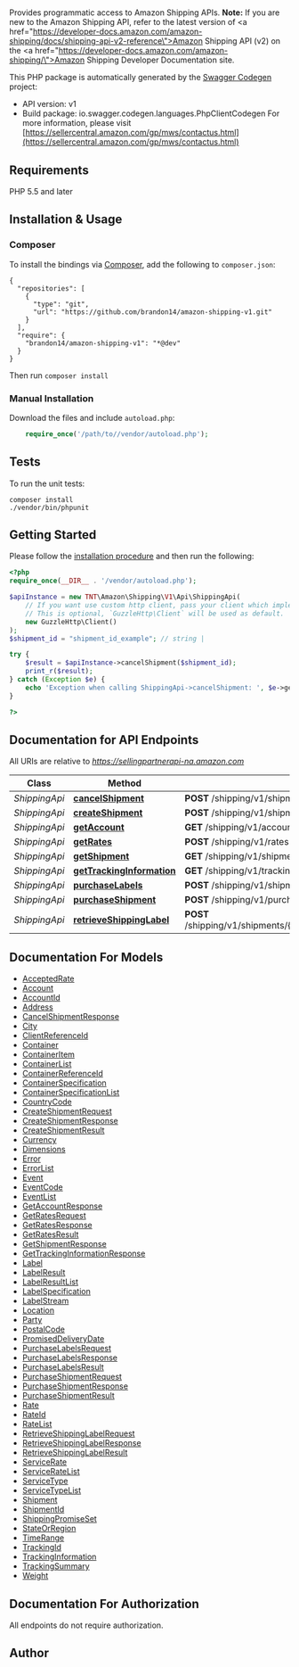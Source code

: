 # 
Provides programmatic access to Amazon Shipping APIs.   **Note:** If you are new to the Amazon Shipping API, refer to the latest version of <a href=\"https://developer-docs.amazon.com/amazon-shipping/docs/shipping-api-v2-reference\">Amazon Shipping API (v2)</a> on the <a href=\"https://developer-docs.amazon.com/amazon-shipping/\">Amazon Shipping Developer Documentation</a> site.

This PHP package is automatically generated by the [Swagger Codegen](https://github.com/swagger-api/swagger-codegen) project:

- API version: v1
- Build package: io.swagger.codegen.languages.PhpClientCodegen
For more information, please visit [https://sellercentral.amazon.com/gp/mws/contactus.html](https://sellercentral.amazon.com/gp/mws/contactus.html)

## Requirements

PHP 5.5 and later

## Installation & Usage
### Composer

To install the bindings via [Composer](http://getcomposer.org/), add the following to `composer.json`:

```
{
  "repositories": [
    {
      "type": "git",
      "url": "https://github.com/brandon14/amazon-shipping-v1.git"
    }
  ],
  "require": {
    "brandon14/amazon-shipping-v1": "*@dev"
  }
}
```

Then run `composer install`

### Manual Installation

Download the files and include `autoload.php`:

```php
    require_once('/path/to//vendor/autoload.php');
```

## Tests

To run the unit tests:

```
composer install
./vendor/bin/phpunit
```

## Getting Started

Please follow the [installation procedure](#installation--usage) and then run the following:

```php
<?php
require_once(__DIR__ . '/vendor/autoload.php');

$apiInstance = new TNT\Amazon\Shipping\V1\Api\ShippingApi(
    // If you want use custom http client, pass your client which implements `GuzzleHttp\ClientInterface`.
    // This is optional, `GuzzleHttp\Client` will be used as default.
    new GuzzleHttp\Client()
);
$shipment_id = "shipment_id_example"; // string | 

try {
    $result = $apiInstance->cancelShipment($shipment_id);
    print_r($result);
} catch (Exception $e) {
    echo 'Exception when calling ShippingApi->cancelShipment: ', $e->getMessage(), PHP_EOL;
}

?>
```

## Documentation for API Endpoints

All URIs are relative to *https://sellingpartnerapi-na.amazon.com*

Class | Method | HTTP request | Description
------------ | ------------- | ------------- | -------------
*ShippingApi* | [**cancelShipment**](docs/Api/ShippingApi.md#cancelshipment) | **POST** /shipping/v1/shipments/{shipmentId}/cancel | 
*ShippingApi* | [**createShipment**](docs/Api/ShippingApi.md#createshipment) | **POST** /shipping/v1/shipments | 
*ShippingApi* | [**getAccount**](docs/Api/ShippingApi.md#getaccount) | **GET** /shipping/v1/account | 
*ShippingApi* | [**getRates**](docs/Api/ShippingApi.md#getrates) | **POST** /shipping/v1/rates | 
*ShippingApi* | [**getShipment**](docs/Api/ShippingApi.md#getshipment) | **GET** /shipping/v1/shipments/{shipmentId} | 
*ShippingApi* | [**getTrackingInformation**](docs/Api/ShippingApi.md#gettrackinginformation) | **GET** /shipping/v1/tracking/{trackingId} | 
*ShippingApi* | [**purchaseLabels**](docs/Api/ShippingApi.md#purchaselabels) | **POST** /shipping/v1/shipments/{shipmentId}/purchaseLabels | 
*ShippingApi* | [**purchaseShipment**](docs/Api/ShippingApi.md#purchaseshipment) | **POST** /shipping/v1/purchaseShipment | 
*ShippingApi* | [**retrieveShippingLabel**](docs/Api/ShippingApi.md#retrieveshippinglabel) | **POST** /shipping/v1/shipments/{shipmentId}/containers/{trackingId}/label | 


## Documentation For Models

 - [AcceptedRate](docs/Model/AcceptedRate.md)
 - [Account](docs/Model/Account.md)
 - [AccountId](docs/Model/AccountId.md)
 - [Address](docs/Model/Address.md)
 - [CancelShipmentResponse](docs/Model/CancelShipmentResponse.md)
 - [City](docs/Model/City.md)
 - [ClientReferenceId](docs/Model/ClientReferenceId.md)
 - [Container](docs/Model/Container.md)
 - [ContainerItem](docs/Model/ContainerItem.md)
 - [ContainerList](docs/Model/ContainerList.md)
 - [ContainerReferenceId](docs/Model/ContainerReferenceId.md)
 - [ContainerSpecification](docs/Model/ContainerSpecification.md)
 - [ContainerSpecificationList](docs/Model/ContainerSpecificationList.md)
 - [CountryCode](docs/Model/CountryCode.md)
 - [CreateShipmentRequest](docs/Model/CreateShipmentRequest.md)
 - [CreateShipmentResponse](docs/Model/CreateShipmentResponse.md)
 - [CreateShipmentResult](docs/Model/CreateShipmentResult.md)
 - [Currency](docs/Model/Currency.md)
 - [Dimensions](docs/Model/Dimensions.md)
 - [Error](docs/Model/Error.md)
 - [ErrorList](docs/Model/ErrorList.md)
 - [Event](docs/Model/Event.md)
 - [EventCode](docs/Model/EventCode.md)
 - [EventList](docs/Model/EventList.md)
 - [GetAccountResponse](docs/Model/GetAccountResponse.md)
 - [GetRatesRequest](docs/Model/GetRatesRequest.md)
 - [GetRatesResponse](docs/Model/GetRatesResponse.md)
 - [GetRatesResult](docs/Model/GetRatesResult.md)
 - [GetShipmentResponse](docs/Model/GetShipmentResponse.md)
 - [GetTrackingInformationResponse](docs/Model/GetTrackingInformationResponse.md)
 - [Label](docs/Model/Label.md)
 - [LabelResult](docs/Model/LabelResult.md)
 - [LabelResultList](docs/Model/LabelResultList.md)
 - [LabelSpecification](docs/Model/LabelSpecification.md)
 - [LabelStream](docs/Model/LabelStream.md)
 - [Location](docs/Model/Location.md)
 - [Party](docs/Model/Party.md)
 - [PostalCode](docs/Model/PostalCode.md)
 - [PromisedDeliveryDate](docs/Model/PromisedDeliveryDate.md)
 - [PurchaseLabelsRequest](docs/Model/PurchaseLabelsRequest.md)
 - [PurchaseLabelsResponse](docs/Model/PurchaseLabelsResponse.md)
 - [PurchaseLabelsResult](docs/Model/PurchaseLabelsResult.md)
 - [PurchaseShipmentRequest](docs/Model/PurchaseShipmentRequest.md)
 - [PurchaseShipmentResponse](docs/Model/PurchaseShipmentResponse.md)
 - [PurchaseShipmentResult](docs/Model/PurchaseShipmentResult.md)
 - [Rate](docs/Model/Rate.md)
 - [RateId](docs/Model/RateId.md)
 - [RateList](docs/Model/RateList.md)
 - [RetrieveShippingLabelRequest](docs/Model/RetrieveShippingLabelRequest.md)
 - [RetrieveShippingLabelResponse](docs/Model/RetrieveShippingLabelResponse.md)
 - [RetrieveShippingLabelResult](docs/Model/RetrieveShippingLabelResult.md)
 - [ServiceRate](docs/Model/ServiceRate.md)
 - [ServiceRateList](docs/Model/ServiceRateList.md)
 - [ServiceType](docs/Model/ServiceType.md)
 - [ServiceTypeList](docs/Model/ServiceTypeList.md)
 - [Shipment](docs/Model/Shipment.md)
 - [ShipmentId](docs/Model/ShipmentId.md)
 - [ShippingPromiseSet](docs/Model/ShippingPromiseSet.md)
 - [StateOrRegion](docs/Model/StateOrRegion.md)
 - [TimeRange](docs/Model/TimeRange.md)
 - [TrackingId](docs/Model/TrackingId.md)
 - [TrackingInformation](docs/Model/TrackingInformation.md)
 - [TrackingSummary](docs/Model/TrackingSummary.md)
 - [Weight](docs/Model/Weight.md)


## Documentation For Authorization

 All endpoints do not require authorization.


## Author




